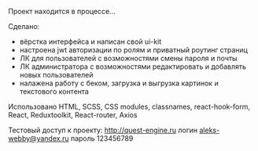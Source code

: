 Проект находится в процессе...

Cделано:

- вёрстка интерфейса и написан свой ui-kit
- настроена jwt авторизации по ролям и приватный роутинг страниц
- ЛК для пользователей с возможностями смены пароля и почты 
- ЛК администратора с возможностями редактировать и добавлять новых пользователей
- налажена работу с беком, загрузка и выгрузка картинок и текстового контента

Использовано HTML, SCSS, CSS modules, classnames, react-hook-form, React, Reduxtoolkit, React-router, Axios

Тестовый доступ к проекту:
http://quest-engine.ru
логин aleks-webby@yandex.ru
пароль 123456789
